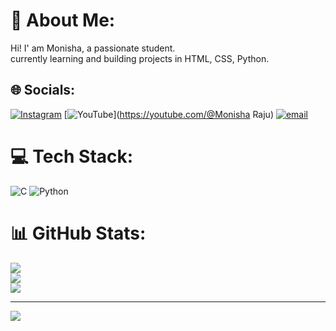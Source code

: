 # 💫 About Me:
Hi! I' am Monisha, a passionate student. <br>currently learning and building projects in HTML, CSS, Python.<br>


## 🌐 Socials:
[![Instagram](https://img.shields.io/badge/Instagram-%23E4405F.svg?logo=Instagram&logoColor=white)](https://instagram.com/monisha_r2233) [![YouTube](https://img.shields.io/badge/YouTube-%23FF0000.svg?logo=YouTube&logoColor=white)](https://youtube.com/@Monisha Raju) [![email](https://img.shields.io/badge/Email-D14836?logo=gmail&logoColor=white)](mailto:monisharaju2233@gmail.com) 

# 💻 Tech Stack:
![C](https://img.shields.io/badge/c-%2300599C.svg?style=plastic&logo=c&logoColor=white) ![Python](https://img.shields.io/badge/python-3670A0?style=plastic&logo=python&logoColor=ffdd54)
# 📊 GitHub Stats:
![](https://github-readme-stats.vercel.app/api?username=Monisha705&theme=radical&hide_border=false&include_all_commits=false&count_private=false)<br/>
![](https://nirzak-streak-stats.vercel.app/?user=Monisha705&theme=radical&hide_border=false)<br/>
![](https://github-readme-stats.vercel.app/api/top-langs/?username=Monisha705&theme=radical&hide_border=false&include_all_commits=false&count_private=false&layout=compact)

---
[![](https://visitcount.itsvg.in/api?id=Monisha705&icon=0&color=0)](https://visitcount.itsvg.in)

<!-- Proudly created with GPRM ( https://gprm.itsvg.in ) -->
